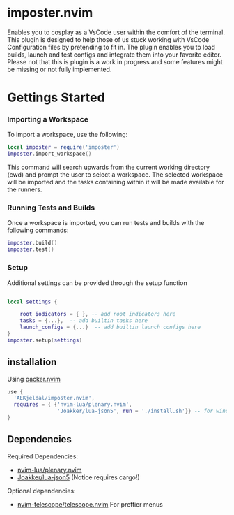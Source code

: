 # imposter.nvim

Enables you to cosplay as a VsCode user within the comfort of the terminal. 
This plugin is designed to help those of us stuck working with VsCode Configuration files by pretending to fit in. 
The plugin enables you to load builds, launch and test configs and integrate them into your favorite editor. 
Please not that this is plugin is a work in progress and some features might be missing or not fully implemented.

# Gettings Started

### Importing a Workspace

To import a workspace, use the following:

```lua
local imposter = require('imposter')
imposter.import_workspace() 
```

This command will search upwards from the current working directory (cwd) and prompt the user to select a workspace.
The selected workspace will be imported and the tasks containing within it will be made available for the runners.

### Running Tests and Builds
Once a workspace is imported, you can run tests and builds with the following commands:
```lua
imposter.build()
imposter.test()
```

### Setup

Additional settings can be provided through the setup function

```lua

local settings {

    root_iodicators = { }, -- add root indicators here
    tasks = {...},  -- add builtin tasks here 
    launch_configs = {...}  -- add builtin launch configs here
}
imposter.setup(settings)

```


## installation 


Using [packer.nvim](https://github.com/wbthomason/packer.nvim)

```lua
use {
  'AEKjeldal/imposter.nvim',
  requires = { {'nvim-lua/plenary.nvim', 
                'Joakker/lua-json5', run = './install.sh'}} -- for windows: ./install.ps1
}
```

## Dependencies
 Required Dependencies: 

  - [nvim-lua/plenary.nvim](https://github.com/nvim-lua/plenary.nvim)
  - [Joakker/lua-json5](https://github.com/Joakker/lua-json5) (Notice requires cargo!)

 Optional dependencies: 
   
 - [nvim-telescope/telescope.nvim](https://github.com/nvim-telescope/telescope.nvim) For prettier menus








